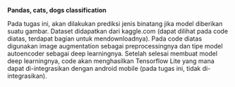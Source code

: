 **Pandas, cats, dogs classification**

Pada tugas ini, akan dilakukan prediksi jenis binatang jika model diberikan suatu gambar. Dataset didapatkan dari kaggle.com (dapat dilihat pada code diatas, terdapat bagian untuk mendownloadnya). 
Pada code diatas digunakan image augmentation sebagai preprocessingnya dan tipe model autoencoder sebagai deep learningnya. 
Setelah selesai membuat model deep learningnya, code akan menghasilkan Tensorflow Lite yang mana dapat di-integrasikan dengan android mobile (pada tugas ini, tidak di-integrasikan).

